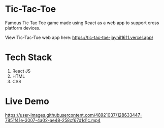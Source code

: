 # Tic-Tac-Toe
Famous Tic Tac Toe game made using React as a web app to support cross platform devices.

View Tic-Tac-Toe web app here: https://tic-tac-toe-jaynil1611.vercel.app/

# Tech Stack
1. React JS
1. HTML
1. CSS

# Live Demo
https://user-images.githubusercontent.com/48921037/128633447-7851f41e-3007-4a02-ae48-258cf67d1d1c.mp4
